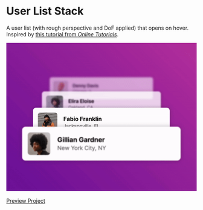 # User List Stack
A user list (with rough perspective and DoF applied) that opens on hover. Inspired by [this tutorial from _Online Tutorials_](https://youtu.be/_VXnwcatSFg).

![a user list with perspective and depth of field opening on mouse hover](https://github.com/pleasedonotdisturb/User-List-Stack/blob/main/project-preview.gif?raw=true)

[Preview Project](https://codepen.io/pleasedonotdisturb/pen/OJBGoom)
